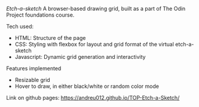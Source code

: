 *Etch-a-sketch*
A browser-based drawing grid, built as a part of The Odin Project foundations course.

Tech used: 
- HTML: Structure of the page
- CSS: Styling with flexbox for layout and grid format of the virtual etch-a-sketch
- Javascript: Dynamic grid generation and interactivity

Features implemented
- Resizable grid
- Hover to draw, in either black/white or random color mode

Link on github pages: https://andreu012.github.io/TOP-Etch-a-Sketch/
